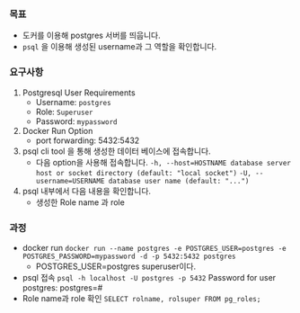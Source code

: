 ### 목표
- 도커를 이용해 postgres 서버를 띄웁니다.
- `psql` 을 이용해 생성된 username과 그 역할을 확인합니다.

### 요구사항
1. Postgresql User Requirements
    - Username: `postgres`
    - Role: `Superuser`
    - Password: `mypassword`
2. Docker Run Option
    - port forwarding: 5432:5432
3. psql cli tool 을 통해 생성한 데이터 베이스에 접속합니다.
    - 다음 option을 사용해 접속합니다.
        `-h, --host=HOSTNAME database server host or socket directory (default: "local socket")`
        `-U, --username=USERNAME database user name (default: "...")`
4. psql 내부에서 다음 내용을 확인합니다.
    - 생성한 Role name 과 role

### 과정
- docker run
    ```docker run --name postgres -e POSTGRES_USER=postgres -e POSTGRES_PASSWORD=mypassword -d -p 5432:5432 postgres```
    - POSTGRES_USER=postgres superuser이다.
- psql 접속
    ```psql -h localhost -U postgres -p 5432```
    Password for user postgres: 
    postgres=#
- Role name과 role 확인
    ```SELECT rolname, rolsuper FROM pg_roles;```
